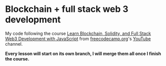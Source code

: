 # Blockchain + full stack web 3 development

My code following the course [Learn Blockchain, Solidity, and Full Stack Web3 Development with JavaScript](https://www.youtube.com/watch?v=gyMwXuJrbJQ) from [freecodecamp.org](https://www.freecodecamp.org)'s [YouTube](https://www.youtube.com/c/Freecodecamp) channel.

**Every lesson will start on its own branch, I will merge them all once I finish the course.**
